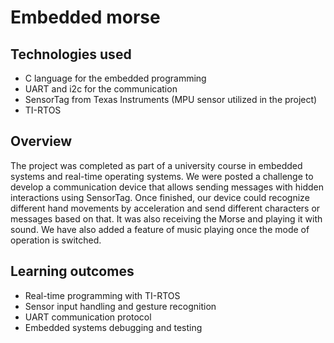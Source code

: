 # Embedded morse

## Technologies used
- C language for the embedded programming
- UART and i2c for the communication
- SensorTag from Texas Instruments (MPU sensor utilized in the project)
- TI-RTOS

## Overview
The project was completed as part of a university course in embedded systems and real-time operating systems. We were posted a challenge to develop a communication device that allows sending messages with hidden interactions using SensorTag. 
Once finished, our device could recognize different hand movements by acceleration and send different characters or messages based on that. It was also receiving the Morse and playing it with sound. We have also added a feature of music playing once the mode of operation is switched.

## Learning outcomes
- Real-time programming with TI-RTOS
- Sensor input handling and gesture recognition
- UART communication protocol
- Embedded systems debugging and testing

